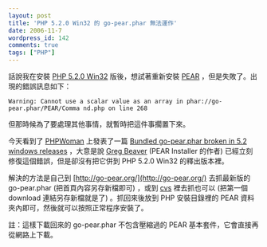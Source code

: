 ```yaml
---
layout: post
title: 'PHP 5.2.0 Win32 的 go-pear.phar 無法運作'
date: 2006-11-7
wordpress_id: 142
comments: true
tags: ["PHP"]
---
```


話說我在安裝 [PHP 5.2.0 Win32](http://www.php.net/downloads.php) 版後，想試著重新安裝 [PEAR](http://pear.php.net) ，但是失敗了。出現的錯誤訊息如下：

```
Warning: Cannot use a scalar value as an array in phar://go-pear.phar/PEAR/Comma nd.php on line 268

```

但那時候為了要處理其他事情，就暫時把這件事擱置下來。

今天看到了 [PHPWoman](http://www.phpwomen.org/) 上發表了一篇 [Bundled go-pear.phar broken in 5.2 windows releases](http://www.phpwomen.org/wordpress/2006/11/06/bundled-go-pearphar-broken-in-52-windows-releases/) ，大意是說 [Greg Beaver](http://greg.chiaraquartet.net/) (PEAR Installer 的作者) 已經立刻修復這個錯誤，但是卻沒有把它併到 PHP 5.2.0 Win32 的釋出版本裡。

解決的方法是自己到 [http://go-pear.org/](http://go-pear.org/) 去抓最新版的 go-pear.phar (把首頁內容另存新檔即可) ，或到 [cvs](http://cvs.php.net/viewvc.cgi/pearweb/public_html/go-pear.phar?view=log) 裡去抓也可以 (把第一個 download 連結另存新檔就是了) 。抓回來後放到 PHP 安裝目錄裡的 PEAR 資料夾內即可，然後就可以按照正常程序安裝了。 

註：這樣下載回來的 go-pear.phar 不包含壓縮過的 PEAR 基本套件，它會直接再從網路上下載。 
